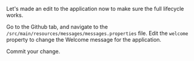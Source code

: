 Let's made an edit to the application now to make sure the full lifecycle works.

Go to the Github tab, and navigate to the `/src/main/resources/messages/messages.properties` file.  Edit the `welcome` property to change the Welcome message for the application.

Commit your change.